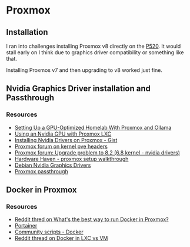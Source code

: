 # Proxmox

## Installation

I ran into challenges installing Proxmox v8 directly on the [P520](../hardware/p520.md).
It would stall early on I think due to graphics driver compatibility or something like that. 

Installing Proxmos v7 and then upgrading to v8 worked just fine. 

## Nvidia Graphics Driver installation and Passthrough

### Resources

- [Setting Up a GPU-Optimized Homelab With Proxmox and Ollama](https://medium.com/@re7dworschak/setting-up-a-gpu-optimized-homelab-with-proxmox-and-ollama-1f676b609147)
- [Using an Nvidia GPU with Proxmox LXC](https://yomis.blog/nvidia-gpu-in-proxmox-lxc/)
- [Installing Nvidia Drivers on Proxmox - Gist](https://gist.github.com/Cyberes/bc33b3f4d36742ea7a036a8c7c37061e)
- [Proxmox forum on kernel pve headers](https://forum.proxmox.com/threads/upgrade-problem-to-8-2-6-8-kernel-nvidia-drivers.145749/page-2#post-664595)
- [Proxmox forum: Upgrade problem to 8.2 (6.8 kernel - nvidia drivers)](https://forum.proxmox.com/threads/upgrade-problem-to-8-2-6-8-kernel-nvidia-drivers.145749/)
- [Hardware Haven - proxmox setup walkthrough](https://www.youtube.com/watch?v=_sfddZHhOj4)
- [Debian Nvidia Graphics Drivers](https://wiki.debian.org/NvidiaGraphicsDrivers#Version_535.183.01-1)
- [Proxmox passthrough](https://sluijsjes.nl/2024/05/18/coral-and-nvidia-passthrough-for-proxmox-lxc-to-install-frigate-video-surveillance-server/)

## Docker in Proxmox

### Resources

- [Reddit thred on What's the best way to run Docker in Proxmox?](https://www.reddit.com/r/Proxmox/comments/1cluao4/whats_the_best_way_to_run_docker_in_proxmox/)
- [Portainer](https://www.portainer.io)
- [Community scripts - Docker](https://community-scripts.github.io/ProxmoxVE/scripts?id=docker-vm)
- [Reddit thread on Docker in LXC vs VM](https://www.reddit.com/r/Proxmox/comments/mmvq8h/docker_in_lxc_vs_vm/)
